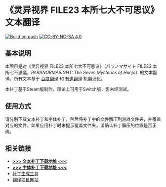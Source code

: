 # 《灵异视界 FILE23 本所七大不可思议》文本翻译

[![Build on push](https://github.com/Xzonn/ParanormasightChsLocalization/actions/workflows/workflow.yml/badge.svg)](https://github.com/Xzonn/ParanormasightChsLocalization/actions/workflows/workflow.yml) [![CC-BY-NC-SA 4.0](https://mirrors.creativecommons.org/presskit/buttons/88x31/svg/by-nc-sa.svg)](https://creativecommons.org/licenses/by-nc-sa/4.0/legalcode)

## 基本说明
本项目是对《灵异视界 FILE23 本所七大不可思议》（<span lang="ja">パラノマサイト FILE23 本所七不思議</span>，*PARANORMASIGHT: The Seven Mysteries of Honjo*）的文本翻译。所有文本基于 [百度翻译](https://fanyi.baidu.com/) 和 [有道翻译](https://fanyi.youdao.com/) 机翻汉化。

本补丁基于Steam版制作，理论上可用于Switch版，但未经测试。

## 使用方式
请分别下载文本补丁和字体补丁，然后将补丁中的文件解压到游戏文件夹，并覆盖对应的文件。如果应用补丁时未提示覆盖文件夹，请确认补丁解压的位置是否正确。

## 相关链接
- **[>>> 文本补丁下载地址 <<<](https://github.com/Xzonn/ParanormasightChsLocalization/releases/download/publish/patch-text.zip)**
- **[>>> 字体补丁下载地址 <<<](https://github.com/Xzonn/ParanormasightChsLocalization/releases/download/publish/patch-font.zip)**
- [补丁生成工具](https://github.com/Xzonn/ParanormasightChsLocalizationHelper)
- [翻译项目网站](https://weblate.xzonn.top/projects/paranormasight/)
